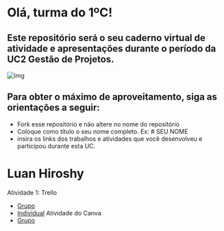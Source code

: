 # Olá, turma do 1ºC! 
## Este repositório será o seu caderno virtual de atividade e apresentações durante o período da UC2 Gestão de Projetos. 

![img](https://blog.acelerato.com/wp-content/uploads/2020/08/5-beneficios-da-gesta%CC%83o-de-projetos-para-a-sua-empresa-1200x640.png)

## Para obter o máximo de aproveitamento, siga as orientações a seguir:

- Fork esse repositório e não altere no nome do repositório
- Coloque como título o seu nome completo. Ex: # SEU NOME
- insira os links dos trabalhos e atividades que você desenvolveu e participou durante esta UC.

# Luan Hiroshy

Atividade 1: Trello 
- [Grupo](https://trello.com/c/xAJ66blD/6-o-que-voc%C3%AA-acredita-que-poderia-ser-melhorado)
- [Individual](https://trello.com/invite/b/V1vT7sJF/ATTId605f8c00165878d5fb0c877123a493e4852A870/projeto-pessoal-linguas)
Atividade do Canva
 - [Grupo](https://www.canva.com/design/DAGEjWwOWGA/Me6Xn4CuGQC1s3_PGDGzMw/edit?utm_content=DAGEjWwOWGA&utm_campaign=designshare&utm_medium=link2&utm_source=sharebutton)


